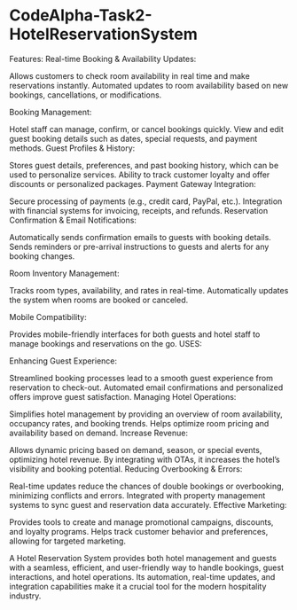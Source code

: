 # CodeAlpha-Task2-HotelReservationSystem
Features:
Real-time Booking & Availability Updates:

Allows customers to check room availability in real time and make reservations instantly.
Automated updates to room availability based on new bookings, cancellations, or modifications.

Booking Management:

Hotel staff can manage, confirm, or cancel bookings quickly.
View and edit guest booking details such as dates, special requests, and payment methods.
Guest Profiles & History:

Stores guest details, preferences, and past booking history, which can be used to personalize services.
Ability to track customer loyalty and offer discounts or personalized packages.
Payment Gateway Integration:

Secure processing of payments (e.g., credit card, PayPal, etc.).
Integration with financial systems for invoicing, receipts, and refunds.
Reservation Confirmation & Email Notifications:

Automatically sends confirmation emails to guests with booking details.
Sends reminders or pre-arrival instructions to guests and alerts for any booking changes.

Room Inventory Management:

Tracks room types, availability, and rates in real-time.
Automatically updates the system when rooms are booked or canceled.

Mobile Compatibility:

Provides mobile-friendly interfaces for both guests and hotel staff to manage bookings and reservations on the go.
USES:

Enhancing Guest Experience:

Streamlined booking processes lead to a smooth guest experience from reservation to check-out.
Automated email confirmations and personalized offers improve guest satisfaction.
Managing Hotel Operations:

Simplifies hotel management by providing an overview of room availability, occupancy rates, and booking trends.
Helps optimize room pricing and availability based on demand.
Increase Revenue:

Allows dynamic pricing based on demand, season, or special events, optimizing hotel revenue.
By integrating with OTAs, it increases the hotel’s visibility and booking potential.
Reducing Overbooking & Errors:

Real-time updates reduce the chances of double bookings or overbooking, minimizing conflicts and errors.
Integrated with property management systems to sync guest and reservation data accurately.
Effective Marketing:

Provides tools to create and manage promotional campaigns, discounts, and loyalty programs.
Helps track customer behavior and preferences, allowing for targeted marketing.

A Hotel Reservation System provides both hotel management and guests with a seamless, efficient, and user-friendly way to handle bookings, guest interactions, and hotel operations. Its automation, real-time updates, and integration capabilities make it a crucial tool for the modern hospitality industry.




